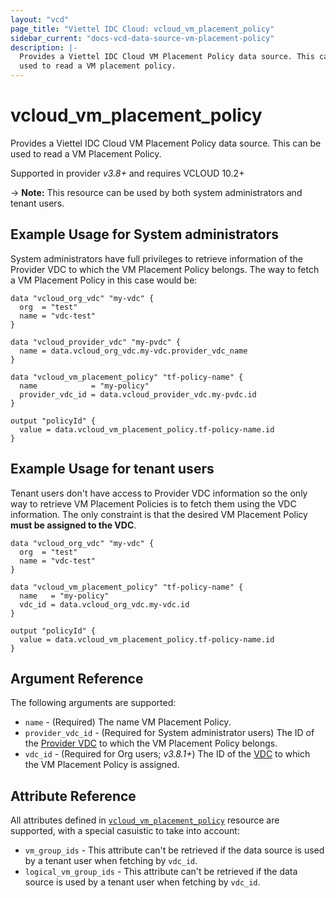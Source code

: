 ```yaml
---
layout: "vcd"
page_title: "Viettel IDC Cloud: vcloud_vm_placement_policy"
sidebar_current: "docs-vcd-data-source-vm-placement-policy"
description: |-
  Provides a Viettel IDC Cloud VM Placement Policy data source. This can be
  used to read a VM placement policy.
---
```


# vcloud\_vm\_placement\_policy

Provides a Viettel IDC Cloud VM Placement Policy data source. This can be used to read a VM Placement Policy.

Supported in provider *v3.8+* and requires VCLOUD 10.2+

-> **Note:** This resource can be used by both system administrators and tenant users.

## Example Usage for System administrators

System administrators have full privileges to retrieve information of the Provider VDC to which the VM Placement Policy
belongs. The way to fetch a VM Placement Policy in this case would be:

```hcl
data "vcloud_org_vdc" "my-vdc" {
  org  = "test"
  name = "vdc-test"
}

data "vcloud_provider_vdc" "my-pvdc" {
  name = data.vcloud_org_vdc.my-vdc.provider_vdc_name
}

data "vcloud_vm_placement_policy" "tf-policy-name" {
  name            = "my-policy"
  provider_vdc_id = data.vcloud_provider_vdc.my-pvdc.id
}

output "policyId" {
  value = data.vcloud_vm_placement_policy.tf-policy-name.id
}
```

## Example Usage for tenant users

Tenant users don't have access to Provider VDC information so the only way to retrieve VM Placement Policies is to
fetch them using the VDC information. The only constraint is that the desired VM Placement Policy **must be assigned
to the VDC**.

```hcl
data "vcloud_org_vdc" "my-vdc" {
  org  = "test"
  name = "vdc-test"
}

data "vcloud_vm_placement_policy" "tf-policy-name" {
  name   = "my-policy"
  vdc_id = data.vcloud_org_vdc.my-vdc.id
}

output "policyId" {
  value = data.vcloud_vm_placement_policy.tf-policy-name.id
}
```

## Argument Reference

The following arguments are supported:

* `name` - (Required) The name VM Placement Policy.
* `provider_vdc_id` - (Required for System administrator users) The ID of the [Provider VDC](/providers/viettelidc-provider/vcloud/latest/docs/data-sources/provider_vdc) to which the VM Placement Policy belongs.
* `vdc_id` - (Required for Org users; *v3.8.1+*) The ID of the [VDC](/providers/viettelidc-provider/vcloud/latest/docs/data-sources/org_vdc) to which the VM Placement Policy is assigned.

## Attribute Reference

All attributes defined in [`vcloud_vm_placement_policy`](/providers/viettelidc-provider/vcloud/latest/docs/resources/vm_placement_policy#attribute-reference) resource are supported,
with a special casuistic to take into account:

* `vm_group_ids` - This attribute can't be retrieved if the data source is used by a tenant user when fetching by `vdc_id`.
* `logical_vm_group_ids` - This attribute can't be retrieved if the data source is used by a tenant user when fetching by `vdc_id`.